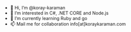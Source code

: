 - 👋 Hi, I’m @koray-karaman
- 👀 I’m interested in C#, .NET CORE and Node.js 
- 🌱 I’m currently learning Ruby and go
- 📫 Mail me for collaboration info[at]koraykaraman.com

<!---
koray-karaman/koray-karaman is a ✨ special ✨ repository because its `README.md` (this file) appears on your GitHub profile.
You can click the Preview link to take a look at your changes.
--->
